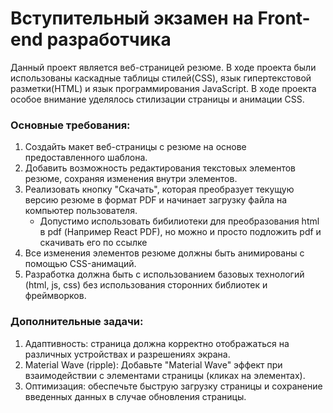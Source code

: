 # Вступительный экзамен на Front-end разработчика

Данный проект является веб-страницей резюме. В ходе проекта были использованы каскадные таблицы стилей(CSS), язык гипертекстовой разметки(HTML) и язык программирования JavaScript. В ходе проекта особое внимание уделялось стилизации страницы и анимации CSS.

### Основные требования:

1. Создайть макет веб-страницы с резюме на основе предоставленного шаблона.
2. Добавить возможность редактирования текстовых элементов резюме, сохраняя изменения внутри элементов.
3. Реализовать кнопку "Скачать", которая преобразует текущую версию резюме в формат PDF и начинает загрузку файла на компьютер пользователя.
    - Допустимо использовать бибилиотеки для преобразования html в pdf (Например React PDF), но можно и просто подложить pdf и скачивать его по ссылке
4. Все изменения элементов резюме должны быть анимированы с помощью CSS-анимаций.
5. Разработка должна быть с использованием базовых технологий (html, js, css) без использования сторонних библиотек и фреймворков.

### Дополнительные задачи:

1. Адаптивность: страница должна корректно отображаться на различных устройствах и разрешениях экрана.
2. Material Wave (ripple): Добавьте "Material Wave" эффект при взаимодействии с элементами страницы (кликах на элементах).
3. Оптимизация: обеспечьте быструю загрузку страницы и сохранение введенных данных в случае обновления страницы.

